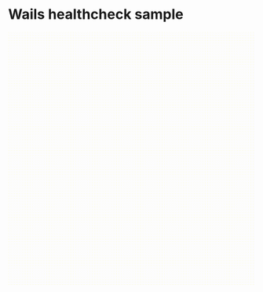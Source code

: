 # Wails healthcheck sample

![screencast](https://github.com/amirbagh75/wails-healthcheck-sample/blob/main/screencast.gif?raw=true)



